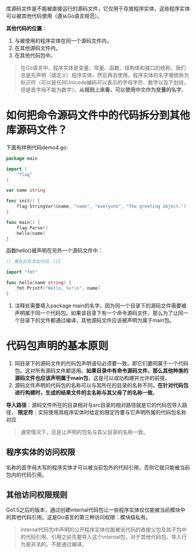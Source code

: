 库源码文件是不能被直接运行的源码文件，它仅用于存放程序实体，这些程序实体可以被其他代码使用（遵从Go语言规范）。

**其他代码的位置**：
1. 与被使用的程序实体在同一个源码文件内，
2. 在其他源码文件内，
3. 在其他代码包中。

> 在Go语言中，程序实体是变量、常量、函数、结构体和接口的统称。我们总是先声明（或定义）程序实体，然后再去使用。程序实体的名字被统称为标识符（可以是任何Unicode编码可以表示的字母字符、数字以及下划线，但是首字母不能为数字）。**从规则上来看，可以使用中文作为变量的名字**。

# 如何把命令源码文件中的代码拆分到其他库源码文件？
下面有样例代码demo4.go:
```go
package main

import (
	"flag"
)

var name string

func init() {
	flag.StringVar(&name, "name", "everyone", "The greeting object.")
}

func main() {
	flag.Parse()
	hello(name)
}
```
函数hello()被声明在另外一个源码文件中：
```go
// 需在此处添加代码。[1]

import "fmt"

func hello(name string) {
	fmt.Printf("Hello, %s!\n", name)
}
```
1. 注释处需要填入package main的名字。因为同一个目录下的源码文件需要被声明属于同一个代码包。如果该目录下有一个命令源码文件，那么为了让同一个目录下的文件都通过编译，其他源码文件应该被声明为属于main包。

# 代码包声明的基本原则
1. 同目录下的源码文件的代码包声明语句必须要一致。即它们要同属于一个代码包。这对所有源码文件都适用。**如果目录中有命令源码文件，那么其他种类的源码文件也应该声明属于main包**，这是可以成功构建并允许的前提。
2. 源码文件声明的代码包的名称可以与其所在的目录的名称不同。**在针对代码包进行构建时，生成的结果文件的主名称与其父母了的名称一致**。

**导入路径**：源码文件所在的目录相对与src目录的相对路径就是它的代码包导入路径，
**限定符**：实际使用其程序实体时给定的限定符要与它声明所属的代码包名称对应

> 通常情况下，总是让声明的包名与其父目录的名称一致。

## 程序实体的访问权限
名称的首字母大写的程序实体才可以被当前包外的代码引用，否则它就只能被当前包内的代码引用。

## 其他访问权限规则
Go1.5之后的版本，通过创建internal代码包让一些程序实体仅仅能被当前模块中的其他代码引用。这是Go语言的第三种访问权限：模块级私有。

> internal代码包中声明的公开程序实体仅能被该代码的直接父包及其子包中的代码引用。引用之前先要导入这个internal包，对于其他代码包，导入行为是非法的，不能通过编译。

 